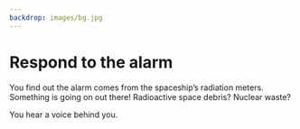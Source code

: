 ```yaml
---
backdrop: images/bg.jpg
---
```

# Respond to the alarm

You find out the alarm comes from the spaceship’s radiation meters. Something is going on out there! Radioactive space debris? Nuclear waste?  

You hear a voice behind you.

<Helper id="2"/>

<Page url="drone" instructions="" action="Launch the drone" condition="none" />